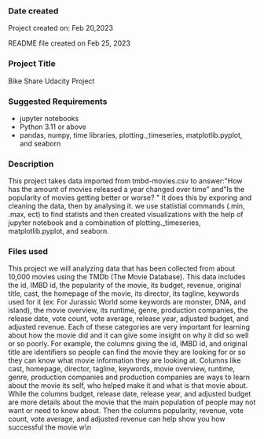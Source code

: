### Date created
Project created on: Feb 20,2023

README file created on Feb 25, 2023

### Project Title
Bike Share Udacity Project

### Suggested Requirements
- jupyter notebooks
- Python 3.11 or above
- pandas, numpy, time libraries, plotting._timeseries, matplotlib.pyplot, and seaborn

### Description
This project takes data imported from tmbd-movies.csv to answer:"How has the amount of movies released a year changed over time" and"Is the popularity of movies getting better or worse? "
It does this by exporing and cleaning the data, then by analysing it. we use statistial commands (.min, .max, ect) to find statists and then created visualizations with the help of jupyter notebook and a combination of plotting._timeseries, matplotlib.pyplot, and seaborn.
### Files used
This project we will analyzing data that has been collected from about 10,000 movies using the TMDb (The Movie Database).
This data includes the id, IMBD id, the popularity of the movie, its budget, revenue, original title, cast, the homepage of the movie, its director, its tagline, keywords used for it (ex: For Jurassic World some keywords are monster, DNA, and island), the movie overview, its runtime, genre, production companies, the release date, vote count, vote average, release year, adjusted budget, and adjusted revenue. Each of these categories are very important for learning about how the movie did and it can give some insight on why it did so well or so poorly. For example, the columns giving the id, IMBD id, and original title are identifiers so people can find the movie they are looking for or so they can know what movie information they are looking at. Columns like cast, homepage, director, tagline, keywords, movie overview, runtime, genre, production companies and production companies are ways to learn about the movie its self, who helped make it and what is that movie about. While the columns budget, release date, release year, and adjusted budget are more details about the movie that the main population of people may not want or need to know about. Then the columns popularity, revenue, vote count, vote average, and adjusted revenue can help show you how successful the movie w\n
